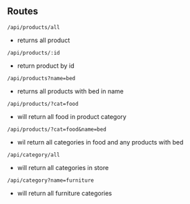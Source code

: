 ## Routes

`/api/products/all` 
- returns all product

`/api/products/:id`
- return product by id 

`/api/products?name=bed` 
- returns all products with bed in name

`/api/products/?cat=food`
- will return all food in product category

`/api/products/?cat=food&name=bed`
- wil return all categories in food and any products with bed

`/api/category/all`
- will return all categories in store

`/api/category?name=furniture`
- will return all furniture categories

